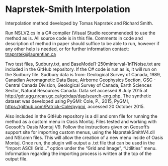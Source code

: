 # Naprstek-Smith Interpolation
Interpolation method developed by Tomas Naprstek and Richard Smith.

Run NSI_V2.cs in a C# compiler (Visual Studio recommended) to use the method as is. All source code is in this file. Comments in code and description of method in paper should suffice to be able to run, however if any other help is needed, or for further information contact: tnaprstek@laurentian.ca

Two test files, Sudbury.txt, and BaseModel1-250mInterval-1nTNoise.txt are included in the GitHub repository. If the C# code is run as is, it will run on the Sudbury file. Sudbury data is from: Geological Survey of Canada, 1989, Canadian Aeromagnetic Data Base, Airborne Geophysics Section, GSC - Central Canada Division, Geological Survey of Canada, Earth Sciences Sector, Natural Resources Canada. Data set accessed 8 July 2015 at http://gdr.agg.nrcan.gc.ca/gdrdap/dap/search-eng.php. The synthetic dataset was developed using PyGMI: Cole, P., 2015, PyGMI, https://github.com/Patrick-Cole/pygmi, accessed 20 October 2015.

Also included in the GitHub repository is a dll and omn file for running the method as a custom menu in Oasis Montaj. Files tested and working with Geosoft's Oasis Montaj V9. Follow the instructions given on Geosoft’s support site for importing custom menus, using the NaprstekSmithV4.dll and NSI.omn files. This will allow the creation of a new menu inside of Oasis Montaj. Once run, the plugin will output a .txt file that can be used in the “Import ASCII Grid…” option under the “Grid and Image”, “Utilities” menu. Information regarding the importing process is written at the top of the output file.
